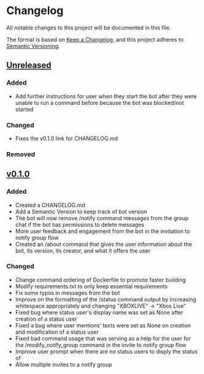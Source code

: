 # Changelog
All notable changes to this project will be documented in this file.

The format is based on [Keep a Changelog](https://keepachangelog.com/en/1.0.0/),
and this project adheres to [Semantic Versioning](https://semver.org/spec/v2.0.0.html).

## [Unreleased]

### Added
- Add further instructions for user when they start the bot after they were
unable to run a command before because the bot was blocked/not started
### Changed
- Fixes the v0.1.0 link for CHANGELOG.md
### Removed


## [v0.1.0]

### Added
- Created a CHANGELOG.md
- Add a Semantic Version to keep track of bot version
- The bot will now remove /notify command messages from the group chat if the
bot has permissions to delete messages
- More user feedback and engagement from the bot in the invitation to notify
group flow
- Created an /about command that gives the user information about the bot,
its version, its creator, and what it offers the user

### Changed
- Change command ordering of Dockerfile to promote faster
building
- Modify requirements.txt to only keep essential 
requirements
- Fix some typos in messages from the bot
- Improve on the formatting of the /status command output by increasing
whitespace appropriately and changing "XBOXLIVE" -> "Xbox Live"
- Fixed bug where status user's display name was set as None after
creation of a status user
- Fixed a bug where user mentions' texts were set as None on
creation and modification of a status user
- Fixed bad command usage that was serving as a help for the user for
the /modify_notify_group command in the invite to notify group flow
- Improve user prompt when there are no status users to disply the status of
- Allow multiple invites to a notify group



[Unreleased]: https://github.com/AhmedNSidd/gamers-social-manager-telegram-bot/compare/main...develop
[v0.1.0]: https://github.com/AhmedNSidd/gamers-social-manager-telegram-bot/releases/tag/v0.1.0
